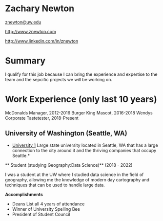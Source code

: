 # Zachary Newton

znewton@uw.edu

http://www.znewton.com

http://www.linkedin.com/in/znewton

# Summary

I qualify for this job because I can bring the experience and expertise to the team and the sepcific projects we will be working on.

# Work Experience (only last 10 years)

McDonalds Manager, 2012-2016
Burger King Mascot, 2016-2018
Wendys Corporate Tastetester, 2018-Present

## University of Washington (Seattle, WA)

* [University 1][] Large state university located in Seattle, WA that has a large connection to the city around it and the thriving companies that occupy Seattle.*

** Student (studying Geography:Data Science)** (2018 - 2022)

I was a student at the UW where I studied data science in the field of geography, allowing me the knowledge of modern day cartography and techniques that can be used to handle large data.

**Accomplishments**
- Deans List all 4 years of attendance
- Winner of University Spelling Bee
- President of Student Council



[University 1]: http://www.uw.edu
